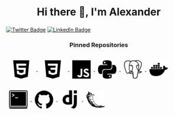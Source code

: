 <h1 align="center">Hi there 👋, I'm Alexander</h1>
<h3 align="center"></h3>


[![Twitter Badge](https://img.shields.io/badge/Twitter-Profile-informational?style=flat&logo=twitter&logoColor=white&color=1CA2F1)](https://twitter.com/B6SgM4kSb0s2htC)
[![LinkedIn Badge](https://img.shields.io/badge/LinkedIn-Profile-informational?style=flat&logo=linkedin&logoColor=white&color=0D76A8)](https://www.linkedin.com/in/kostenko-240693/)


<h3 align="center">Pinned Repositories</h3>

<a href="#">
  <img align="center" style="margin:1rem 1rem" width="50px" alt="css3" src="https://github.com/Gatalist/Gatalist/blob/main/svg/html5.svg">
</a>
<a href="#">
  <img align="center" style="margin:1rem 1rem" width="50px" alt="css3" src="https://github.com/Gatalist/Gatalist/blob/main/svg/css3.svg">
</a>
<a href="#">
  <img align="center" style="margin:1rem 0.5rem" width="50px" alt="css3" src="https://github.com/Gatalist/Gatalist/blob/main/svg/javascript.svg">
</a>
<a href="#">
  <img align="center" style="margin:1rem 0.5rem" width="50px" alt="css3" src="https://github.com/Gatalist/Gatalist/blob/main/svg/python.svg">
</a>
<a href="#">
  <img align="center" style="margin:1rem 0.5rem" width="50px" alt="css3" src="https://github.com/Gatalist/Gatalist/blob/main/svg/postgresql.svg">
</a>
<a href="#">
  <img align="center" style="margin:1rem 0.5rem" width="50px" alt="css3" src="https://github.com/Gatalist/Gatalist/blob/main/svg/docker.svg">
</a>
<a href="#">
  <img align="center" style="margin:1rem 0.5rem" width="50px" alt="css3" src="https://github.com/Gatalist/Gatalist/blob/main/svg/gnometerminal.svg">
</a>
<a href="#">
  <img align="center" style="margin:1rem 0.5rem" width="50px" alt="css3" src="https://github.com/Gatalist/Gatalist/blob/main/svg/github.svg">
</a>

<a href="#">
  <img align="center" style="margin:1rem 0.5rem" width="50px" alt="css3" src="https://github.com/Gatalist/Gatalist/blob/main/svg/django.svg">
</a>
<a href="#">
  <img align="center" style="margin:1rem 0.5rem" width="50px" alt="css3" src="https://github.com/Gatalist/Gatalist/blob/main/svg/flask.svg">
</a>









<!-- GitHub Stats -- >

<a href="https://github.com/braydoncoyer">
  <img align="center" style="margin:0.5rem" src="https://github-readme-stats.vercel.app/api/top-langs/?username=braydoncoyer&hide=html,css&title_color=ffffff&text_color=c9cacc&icon_color=4AB197&bg_color=1A2B34" />
</a>

<a href="https://github.com/braydoncoyer">
  <img align="center" style="margin:0.5rem" src="https://github-readme-stats.vercel.app/api?username=braydoncoyer&show_icons=true&line_height=27&count_private=true&title_color=ffffff&text_color=c9cacc&icon_color=4AB097&bg_color=1A2B34" alt="Braydon's GitHub Stats" />
</a>






[](https://img.shields.io/badge/Code-Angular-informational?style=flat&logo=angular&logoColor=white&color=4AB197)
![](https://img.shields.io/badge/Code-Ionic-informational?style=flat&logo=ionic&logoColor=white&color=4AB197)
![](https://img.shields.io/badge/Code-React-informational?style=flat&logo=react&logoColor=white&color=4AB197)
...

<details>
<summary>More Skills</summary>

[](https://img.shields.io/badge/Style-CSS-informational?style=flat&logo=css3&logoColor=white&color=4AB197)
![](https://img.shields.io/badge/Style-Tailwind-informational?style=flat&logo=Tailwind-CSS&logoColor=white&color=4AB197)
![](https://img.shields.io/badge/Style-Sass-informational?style=flat&logo=Sass&logoColor=white&color=4AB197)
![](https://img.shields.io/badge/Style-Stylus-informational?style=flat&logo=Stylus&logoColor=white&color=4AB197)
...
</details>





<!--
**Gatalist/Gatalist** is a ✨ _special_ ✨ repository because its `README.md` (this file) appears on your GitHub profile.

Here are some ideas to get you started:

- 🔭 I’m currently working on ...
- 🌱 I’m currently learning ...
- 👯 I’m looking to collaborate on ...
- 🤔 I’m looking for help with ...
- 💬 Ask me about ...
- 📫 How to reach me: ...
- 😄 Pronouns: ...
- ⚡ Fun fact: ...
-->
